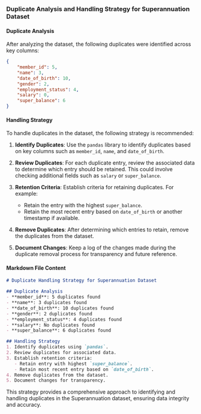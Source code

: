 ### Duplicate Analysis and Handling Strategy for Superannuation Dataset

#### Duplicate Analysis
After analyzing the dataset, the following duplicates were identified across key columns:

```json
{
    "member_id": 5,
    "name": 3,
    "date_of_birth": 10,
    "gender": 2,
    "employment_status": 4,
    "salary": 0,
    "super_balance": 6
}
```

#### Handling Strategy
To handle duplicates in the dataset, the following strategy is recommended:

1. **Identify Duplicates**: Use the `pandas` library to identify duplicates based on key columns such as `member_id`, `name`, and `date_of_birth`.

2. **Review Duplicates**: For each duplicate entry, review the associated data to determine which entry should be retained. This could involve checking additional fields such as `salary` or `super_balance`.

3. **Retention Criteria**: Establish criteria for retaining duplicates. For example:
   - Retain the entry with the highest `super_balance`.
   - Retain the most recent entry based on `date_of_birth` or another timestamp if available.

4. **Remove Duplicates**: After determining which entries to retain, remove the duplicates from the dataset.

5. **Document Changes**: Keep a log of the changes made during the duplicate removal process for transparency and future reference.

#### Markdown File Content
```markdown
# Duplicate Handling Strategy for Superannuation Dataset

## Duplicate Analysis
- **member_id**: 5 duplicates found
- **name**: 3 duplicates found
- **date_of_birth**: 10 duplicates found
- **gender**: 2 duplicates found
- **employment_status**: 4 duplicates found
- **salary**: No duplicates found
- **super_balance**: 6 duplicates found

## Handling Strategy
1. Identify duplicates using `pandas`.
2. Review duplicates for associated data.
3. Establish retention criteria:
   - Retain entry with highest `super_balance`.
   - Retain most recent entry based on `date_of_birth`.
4. Remove duplicates from the dataset.
5. Document changes for transparency.
```

This strategy provides a comprehensive approach to identifying and handling duplicates in the Superannuation dataset, ensuring data integrity and accuracy.